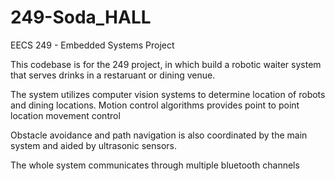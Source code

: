 # 249-Soda_HALL
EECS 249 - Embedded Systems Project

This codebase is for the 249 project, in which build a robotic waiter system that serves drinks in a restaruant or dining venue.

The system utilizes computer vision systems to determine location of robots and dining locations. Motion control algorithms provides point to point location movement control

Obstacle avoidance and path navigation is also coordinated by the main system and aided by ultrasonic sensors.

The whole system communicates through multiple bluetooth channels
